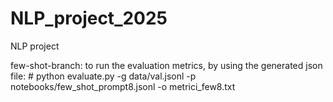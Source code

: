 # NLP_project_2025
NLP project




few-shot-branch: 
to run the evaluation metrics, by using the generated json file:  # python evaluate.py -g data/val.jsonl -p notebooks/few_shot_prompt8.jsonl -o metrici_few8.txt
